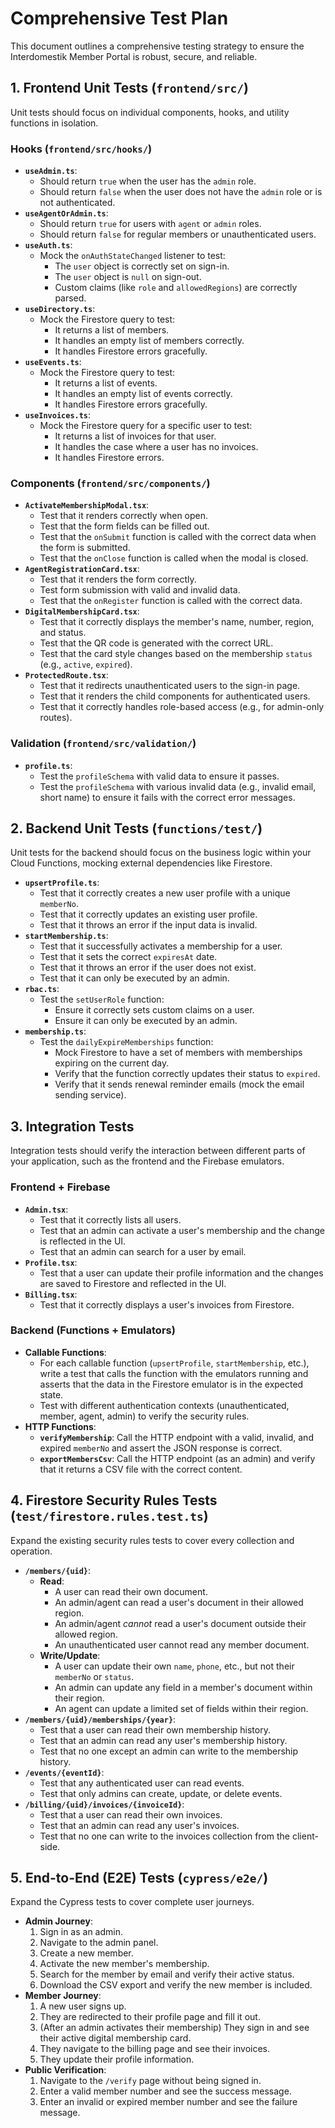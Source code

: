# Comprehensive Test Plan
 
This document outlines a comprehensive testing strategy to ensure the Interdomestik Member Portal is robust, secure, and reliable.

## 1. Frontend Unit Tests (`frontend/src/`)

Unit tests should focus on individual components, hooks, and utility functions in isolation.

### Hooks (`frontend/src/hooks/`)

-   **`useAdmin.ts`**:
    -   Should return `true` when the user has the `admin` role.
    -   Should return `false` when the user does not have the `admin` role or is not authenticated.
-   **`useAgentOrAdmin.ts`**:
    -   Should return `true` for users with `agent` or `admin` roles.
    -   Should return `false` for regular members or unauthenticated users.
-   **`useAuth.ts`**:
    -   Mock the `onAuthStateChanged` listener to test:
        -   The `user` object is correctly set on sign-in.
        -   The `user` object is `null` on sign-out.
        -   Custom claims (like `role` and `allowedRegions`) are correctly parsed.
-   **`useDirectory.ts`**:
    -   Mock the Firestore query to test:
        -   It returns a list of members.
        -   It handles an empty list of members correctly.
        -   It handles Firestore errors gracefully.
-   **`useEvents.ts`**:
    -   Mock the Firestore query to test:
        -   It returns a list of events.
        -   It handles an empty list of events correctly.
        -   It handles Firestore errors gracefully.
-   **`useInvoices.ts`**:
    -   Mock the Firestore query for a specific user to test:
        -   It returns a list of invoices for that user.
        -   It handles the case where a user has no invoices.
        -   It handles Firestore errors.

### Components (`frontend/src/components/`)

-   **`ActivateMembershipModal.tsx`**:
    -   Test that it renders correctly when open.
    -   Test that the form fields can be filled out.
    -   Test that the `onSubmit` function is called with the correct data when the form is submitted.
    -   Test that the `onClose` function is called when the modal is closed.
-   **`AgentRegistrationCard.tsx`**:
    -   Test that it renders the form correctly.
    -   Test form submission with valid and invalid data.
    -   Test that the `onRegister` function is called with the correct data.
-   **`DigitalMembershipCard.tsx`**:
    -   Test that it correctly displays the member's name, number, region, and status.
    -   Test that the QR code is generated with the correct URL.
    -   Test that the card style changes based on the membership `status` (e.g., `active`, `expired`).
-   **`ProtectedRoute.tsx`**:
    -   Test that it redirects unauthenticated users to the sign-in page.
    -   Test that it renders the child components for authenticated users.
    -   Test that it correctly handles role-based access (e.g., for admin-only routes).

### Validation (`frontend/src/validation/`)

-   **`profile.ts`**:
    -   Test the `profileSchema` with valid data to ensure it passes.
    -   Test the `profileSchema` with various invalid data (e.g., invalid email, short name) to ensure it fails with the correct error messages.

## 2. Backend Unit Tests (`functions/test/`)

Unit tests for the backend should focus on the business logic within your Cloud Functions, mocking external dependencies like Firestore.

-   **`upsertProfile.ts`**:
    -   Test that it correctly creates a new user profile with a unique `memberNo`.
    -   Test that it correctly updates an existing user profile.
    -   Test that it throws an error if the input data is invalid.
-   **`startMembership.ts`**:
    -   Test that it successfully activates a membership for a user.
    -   Test that it sets the correct `expiresAt` date.
    -   Test that it throws an error if the user does not exist.
    -   Test that it can only be executed by an admin.
-   **`rbac.ts`**:
    -   Test the `setUserRole` function:
        -   Ensure it correctly sets custom claims on a user.
        -   Ensure it can only be executed by an admin.
-   **`membership.ts`**:
    -   Test the `dailyExpireMemberships` function:
        -   Mock Firestore to have a set of members with memberships expiring on the current day.
        -   Verify that the function correctly updates their status to `expired`.
        -   Verify that it sends renewal reminder emails (mock the email sending service).

## 3. Integration Tests

Integration tests should verify the interaction between different parts of your application, such as the frontend and the Firebase emulators.

### Frontend + Firebase

-   **`Admin.tsx`**:
    -   Test that it correctly lists all users.
    -   Test that an admin can activate a user's membership and the change is reflected in the UI.
    -   Test that an admin can search for a user by email.
-   **`Profile.tsx`**:
    -   Test that a user can update their profile information and the changes are saved to Firestore and reflected in the UI.
-   **`Billing.tsx`**:
    -   Test that it correctly displays a user's invoices from Firestore.

### Backend (Functions + Emulators)

-   **Callable Functions**:
    -   For each callable function (`upsertProfile`, `startMembership`, etc.), write a test that calls the function with the emulators running and asserts that the data in the Firestore emulator is in the expected state.
    -   Test with different authentication contexts (unauthenticated, member, agent, admin) to verify the security rules.
-   **HTTP Functions**:
    -   **`verifyMembership`**: Call the HTTP endpoint with a valid, invalid, and expired `memberNo` and assert the JSON response is correct.
    -   **`exportMembersCsv`**: Call the HTTP endpoint (as an admin) and verify that it returns a CSV file with the correct content.

## 4. Firestore Security Rules Tests (`test/firestore.rules.test.ts`)

Expand the existing security rules tests to cover every collection and operation.

-   **`/members/{uid}`**:
    -   **Read**:
        -   A user can read their own document.
        -   An admin/agent can read a user's document in their allowed region.
        -   An admin/agent *cannot* read a user's document outside their allowed region.
        -   An unauthenticated user cannot read any member document.
    -   **Write/Update**:
        -   A user can update their own `name`, `phone`, etc., but not their `memberNo` or `status`.
        -   An admin can update any field in a member's document within their region.
        -   An agent can update a limited set of fields within their region.
-   **`/members/{uid}/memberships/{year}`**:
    -   Test that a user can read their own membership history.
    -   Test that an admin can read any user's membership history.
    -   Test that no one except an admin can write to the membership history.
-   **`/events/{eventId}`**:
    -   Test that any authenticated user can read events.
    -   Test that only admins can create, update, or delete events.
-   **`/billing/{uid}/invoices/{invoiceId}`**:
    -   Test that a user can read their own invoices.
    -   Test that an admin can read any user's invoices.
    -   Test that no one can write to the invoices collection from the client-side.

## 5. End-to-End (E2E) Tests (`cypress/e2e/`)

Expand the Cypress tests to cover complete user journeys.

-   **Admin Journey**:
    1.  Sign in as an admin.
    2.  Navigate to the admin panel.
    3.  Create a new member.
    4.  Activate the new member's membership.
    5.  Search for the member by email and verify their active status.
    6.  Download the CSV export and verify the new member is included.
-   **Member Journey**:
    1.  A new user signs up.
    2.  They are redirected to their profile page and fill it out.
    3.  (After an admin activates their membership) They sign in and see their active digital membership card.
    4.  They navigate to the billing page and see their invoices.
    5.  They update their profile information.
-   **Public Verification**:
    1.  Navigate to the `/verify` page without being signed in.
    2.  Enter a valid member number and see the success message.
    3.  Enter an invalid or expired member number and see the failure message.
